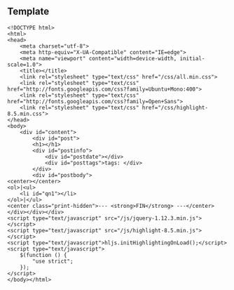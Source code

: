 ## Template

	<!DOCTYPE html>
	<html>
	<head>
		<meta charset="utf-8">
		<meta http-equiv="X-UA-Compatible" content="IE=edge">
		<meta name="viewport" content="width=device-width, initial-scale=1.0">
		<title></title>
		<link rel="stylesheet" type="text/css" href="/css/all.min.css">
		<link rel="stylesheet" type="text/css" href="http://fonts.googleapis.com/css?family=Ubuntu+Mono:400">
		<link rel="stylesheet" type="text/css" href="http://fonts.googleapis.com/css?family=Open+Sans">
		<link rel="stylesheet" type="text/css" href="/css/highlight-8.5.min.css">
	</head>
	<body>
		<div id="content">
			<div id="post">
			<h1></h1>
			<div id="postinfo">
				<div id="postdate"></div>
				<div id="posttags">tags: </div>
			</div>
			<div id="postbody">
	<center></center>
	<ol>|<ul>
		<li id="qn1"></li>
	</ol>|</ul>
	<center class="print-hidden">--- <strong>FIN</strong> ---</center>
	</div></div></div>
	<script type="text/javascript" src="/js/jquery-1.12.3.min.js"></script>
	<script type="text/javascript" src="/js/highlight-8.5.min.js"></script>
	<script type="text/javascript">hljs.initHighlightingOnLoad();</script>
	<script type="text/javascript">
		$(function () {
			"use strict";
		});
	</script>
	</body></html>
